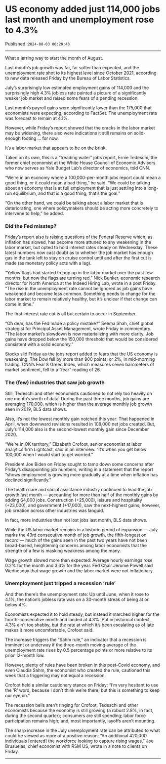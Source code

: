 # US economy added just 114,000 jobs last month and unemployment rose to 4.3%

Published :`2024-08-03 06:20:43`

---

What a jarring way to start the month of August.

Last month’s job growth was far, far softer than expected, and the unemployment rate shot to its highest level since October 2021, according to new data released Friday by the Bureau of Labor Statistics.

July’s surprisingly low estimated employment gains of 114,000 and the surprisingly high 4.3% jobless rate painted a picture of a significantly weaker job market and raised some fears of a pending recession.

Last month’s payroll gains were significantly lower than the 175,000 that economists were expecting, according to FactSet. The unemployment rate was forecast to remain at 4.1%.

However, while Friday’s report showed that the cracks in the labor market may be widening, there also were indications it still remains on solid-enough footing … for now.

It’s a labor market that appears to be on the brink.

Taken on its own, this is a “treading water” jobs report, Ernie Tedeschi, the former chief economist at the White House Council of Economic Advisors who now serves as Yale Budget Lab’s director of economics, told CNN.

“We’re in an economy where a 100,000-per-month jobs report could mean a good thing, or it could mean a bad thing,” he said. “We could be talking about an economy that is at full employment that is just settling into a long-run equilibrium, and that is a good thing; that’s the goal.”

“On the other hand, we could be talking about a labor market that is deteriorating, one where policymakers should be acting more concretely to intervene to help,” he added.

### Did the Fed misstep?

Friday’s report also is raising questions of the Federal Reserve which, as inflation has slowed, has become more attuned to any weakening in the labor market, but opted to hold interest rates steady on Wednesday. These latest numbers now cast doubt as to whether the job market has enough gas in the tank left to stay on cruise control until and after the first cut is made (as monetary policy acts with a lag).

“Yellow flags had started to pop up in the labor market over the past few months, but now the flags are turning red,” Nick Bunker, economic research director for North America at the Indeed Hiring Lab, wrote in a post Friday. “The rise in the unemployment rate cannot be ignored as job gains have weakened and become less common. Something needs to change for the labor market to remain relatively healthy, but it’s unclear if that change can come in time.”

The first interest rate cut is all but certain to occur in September.

“Oh dear, has the Fed made a policy mistake?” Seema Shah, chief global strategist for Principal Asset Management, wrote Friday in commentary. “The labor market’s slowdown is now materializing with more clarity. Job gains have dropped below the 150,000 threshold that would be considered consistent with a solid economy.”

Stocks slid Friday as the jobs report added to fears that the US economy is weakening. The Dow fell by more than 900 points, or 2%, in mid-morning trading. CNN’s Fear & Greed Index, which measures seven barometers of market sentiment, fell to a “fear” reading of 26.

### The (few) industries that saw job growth

Still, Tedeschi and other economists cautioned to not rely too heavily on one month’s worth of data: During the past three months, job gains are averaging 170,000, which is higher than the average monthly job growth seen in 2019, BLS data shows.

Also, it’s not the lowest monthly gain notched this year: That happened in April, when downward revisions resulted in 108,000 net jobs created. But, July’s 114,000 also is the second-lowest monthly gain since December 2020.

“We’re in OK territory,” Elizabeth Crofoot, senior economist at labor analytics firm Lightcast, said in an interview. “It’s when you get below 100,000 when I would start to get worried.”

President Joe Biden on Friday sought to tamp down some concerns after Friday’s disappointing job numbers, writing in a statement that the report “shows employment is growing more gradually at a time when inflation has declined significantly.”

The health care and social assistance industry continued to lead the job growth last month — accounting for more than half of the monthly gains by adding 64,000 jobs. Construction (+25,000), leisure and hospitality (+23,000), and government (+17,000), saw the next-highest gains; however, job creation across other industries was languid.

In fact, more industries than not lost jobs last month, BLS data shows.

While the US labor market remains in a historic period of expansion — July marks the 43rd consecutive month of job growth, the fifth-longest on record — much of the gains seen in the past two years have not been broad-based, heightening concerns among labor economists that the strength of a few is masking weakness among the many.

Wage growth slowed more than expected: Average hourly earnings rose 0.2% for the month and 3.6% for the year. Fed Chair Jerome Powell said Wednesday that wage growth and the labor market were not inflationary.

### Unemployment just tripped a recession ‘rule’

And then there’s the unemployment rate: Up until June, when it rose to 4.1%, the nation’s jobless rate was on a 30-month streak of being at or below 4%.

Economists expected it to hold steady, but instead it marched higher for the fourth-consecutive month and landed at 4.3%. Put in historical context, 4.3% ain’t too shabby, but the rate at which it’s been escalating as of late makes it more uncomfortable, Crofoot said.

The increase triggers the “Sahm rule,” an indicator that a recession is imminent or underway if the three-month moving average of the unemployment rate rises by 0.5 percentage points or more relative to its prior 12-month low.

However, plenty of rules have been broken in this post-Covid economy, and even Claudia Sahm, the economist who created the rule, cautioned this week that a triggering may not equal a recession.

Crofoot held a similar cautionary stance on Friday: “I’m very hesitant to use the ‘R’ word, because I don’t think we’re there; but this is something to keep our eye on.”

The recession bells aren’t ringing for Crofoot, Tedeschi and other economists because the economy is still growing (a robust 2.8%, in fact, during the second quarter); consumers are still spending; labor force participation remains high; and, most importantly, layoffs aren’t mounting.

The sharp increase in the July unemployment rate can be attributed to what could be viewed as more of a positive reason: “An additional 420,000 individuals [entered] the workforce looking to capture rising wages,” Joe Brusuelas, chief economist with RSM US, wrote in a note to clients on Friday.

---

